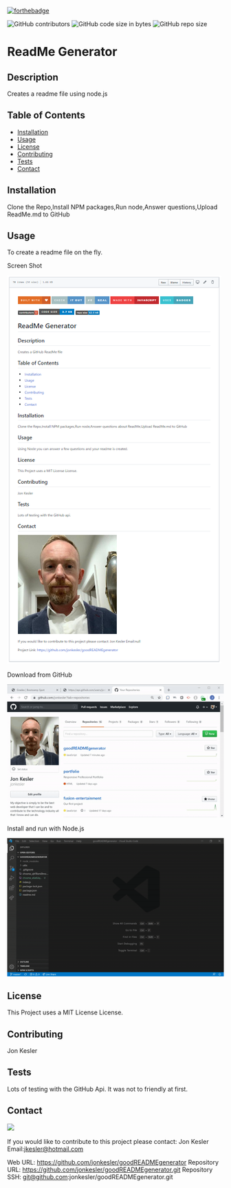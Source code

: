 
[![forthebadge](https://forthebadge.com/images/badges/made-with-javascript.svg)](https://forthebadge.com)

![GitHub contributors](https://img.shields.io/github/contributors/jonkesler/goodREADMEgenerator)
![GitHub code size in bytes](https://img.shields.io/github/languages/code-size/jonkesler/goodREADMEgenerator?style=for-the-badge)
![GitHub repo size](https://img.shields.io/github/repo-size/jonkesler/goodREADMEgenerator)

# ReadMe Generator



## Description 
    
Creates a readme file using node.js
    
    
## Table of Contents
    
* [Installation](#installation)
* [Usage](#usage)
* [License](#license)
* [Contributing](#contributing)
* [Tests](#tests)
* [Contact](#contact)
    
    
## Installation
    
Clone the Repo,Install NPM packages,Run node,Answer questions,Upload ReadMe.md to GitHub

      
## Usage 
    
To create a readme file on the fly.

Screen Shot

<img src="./images/screenshot.png">

Download from GitHub

<img src="./images/clone.gif">

Install and run with Node.js

<img src="./images/useNode.gif">

## License

This Project uses a MIT License License.


## Contributing
    
Jon Kesler
    
    
## Tests

Lots of testing with the GitHub Api.  It was not to friendly at first.
    

## Contact

<img src="https://avatars3.githubusercontent.com/u/60242682?v=4">

If you would like to contribute to this project please contact: 
  Jon Kesler 
  Email:jkesler@hotmail.com   


Web URL: https://github.com/jonkesler/goodREADMEgenerator
Repository URL: https://github.com/jonkesler/goodREADMEgenerator.git
Repository SSH: git@github.com:jonkesler/goodREADMEgenerator.git



